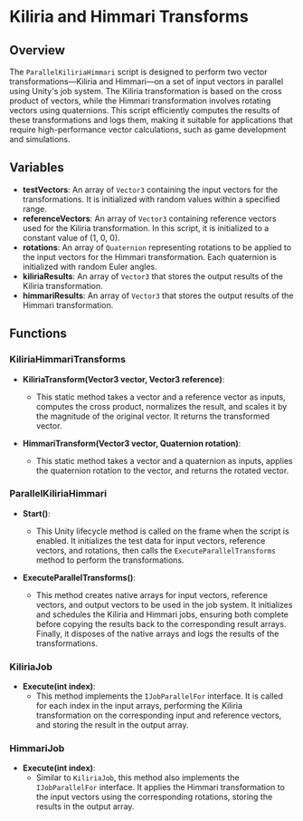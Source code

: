 # Kiliria and Himmari Transforms

## Overview
The `ParallelKiliriaHimmari` script is designed to perform two vector transformations—Kiliria and Himmari—on a set of input vectors in parallel using Unity's job system. The Kiliria transformation is based on the cross product of vectors, while the Himmari transformation involves rotating vectors using quaternions. This script efficiently computes the results of these transformations and logs them, making it suitable for applications that require high-performance vector calculations, such as game development and simulations.

## Variables

- **testVectors**: An array of `Vector3` containing the input vectors for the transformations. It is initialized with random values within a specified range.
- **referenceVectors**: An array of `Vector3` containing reference vectors used for the Kiliria transformation. In this script, it is initialized to a constant value of (1, 0, 0).
- **rotations**: An array of `Quaternion` representing rotations to be applied to the input vectors for the Himmari transformation. Each quaternion is initialized with random Euler angles.
- **kiliriaResults**: An array of `Vector3` that stores the output results of the Kiliria transformation.
- **himmariResults**: An array of `Vector3` that stores the output results of the Himmari transformation.

## Functions

### KiliriaHimmariTransforms

- **KiliriaTransform(Vector3 vector, Vector3 reference)**: 
  - This static method takes a vector and a reference vector as inputs, computes the cross product, normalizes the result, and scales it by the magnitude of the original vector. It returns the transformed vector.

- **HimmariTransform(Vector3 vector, Quaternion rotation)**: 
  - This static method takes a vector and a quaternion as inputs, applies the quaternion rotation to the vector, and returns the rotated vector.

### ParallelKiliriaHimmari

- **Start()**: 
  - This Unity lifecycle method is called on the frame when the script is enabled. It initializes the test data for input vectors, reference vectors, and rotations, then calls the `ExecuteParallelTransforms` method to perform the transformations.

- **ExecuteParallelTransforms()**: 
  - This method creates native arrays for input vectors, reference vectors, and output vectors to be used in the job system. It initializes and schedules the Kiliria and Himmari jobs, ensuring both complete before copying the results back to the corresponding result arrays. Finally, it disposes of the native arrays and logs the results of the transformations.

### KiliriaJob

- **Execute(int index)**: 
  - This method implements the `IJobParallelFor` interface. It is called for each index in the input arrays, performing the Kiliria transformation on the corresponding input and reference vectors, and storing the result in the output array.

### HimmariJob

- **Execute(int index)**: 
  - Similar to `KiliriaJob`, this method also implements the `IJobParallelFor` interface. It applies the Himmari transformation to the input vectors using the corresponding rotations, storing the results in the output array.
